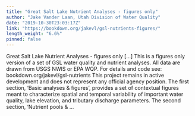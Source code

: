```yaml
---
title: "Great Salt Lake Nutrient Analyses - figures only"
author: "Jake Vander Laan, Utah Division of Water Quality"
date: "2019-10-30T23:03:17Z"
link: "https://bookdown.org/jakevl/gsl-nutrients-figures/"
length_weight: "6.6%"
pinned: false
---
```


Great Salt Lake Nutrient Analyses - figures only [...] This is a figures only version of a set of GSL water quality and nutrient analyses. All data are drawn from USGS NWIS or EPA WQP. For details and code see: bookdown.org/jakevl/gsl-nutrients This project remains in active development and does not represent any official agency position. The first section, ‘Basic analyses & figures’, provides a set of contextual figures meant to characterize spatial and temporal variability of important water quality, lake elevation, and tributary discharge parameters. The second section, ‘Nutrient pools & ...
